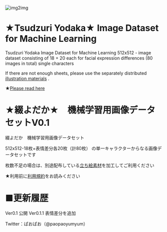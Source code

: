 ![img2img](https://user-images.githubusercontent.com/32325910/188826816-6f54c9b6-e584-4500-97c3-1645b177883d.png)
# ★Tsudzuri Yodaka★ Image Dataset for Machine Learning

Tsudzuri Yodaka Image Dataset for Machine Learning
512x512 - image dataset consisting of 18 + 20 each for facial expression differences (80 images in total)
single characters

If there are not enough sheets, please use the separately distributed [illustration materials](https://paopaoyumyum.booth.pm/items/4127762 "立ち絵素材") .

★[Please read here](http://sn1572-nighthawk.sakura.ne.jp/tos.html "TOS")


# ★綴よだか★　機械学習用画像データセットV0.1

綴よだか　機械学習用画像データセット

512x512-18枚+表情差分各20枚（計80枚）
の単一キャラクターからなる画像データセットです

枚数不足の場合は、別途配布している[立ち絵素材](https://paopaoyumyum.booth.pm/items/4127762 "立ち絵素材")を加工してご利用ください

★利用前に[利用規約](http://sn1572-nighthawk.sakura.ne.jp/tos.html "利用規約")をお読みください


# ■更新履歴

 Ver0.1 公開
 Ver0.1.1 表情差分を追加

Twitter：ぱおぱお（@paopaoyumyum）
